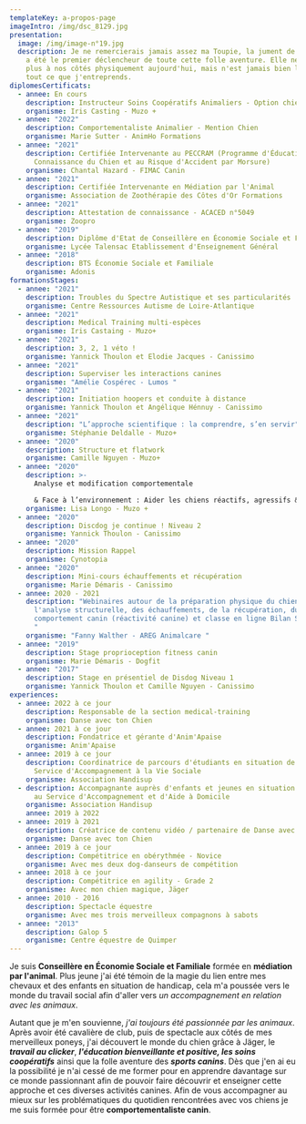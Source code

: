 ```yaml
---
templateKey: a-propos-page
imageIntro: /img/dsc_8129.jpg
presentation:
  image: /img/image-n°19.jpg
  description: Je ne remercierais jamais assez ma Toupie, la jument de ma vie, qui
    a été le premier déclencheur de toute cette folle aventure. Elle ne marche
    plus à nos côtés physiquement aujourd'hui, mais n'est jamais bien loin dans
    tout ce que j'entreprends.
diplomesCertificats:
  - annee: En cours
    description: Instructeur Soins Coopératifs Animaliers - Option chien
    organisme: Iris Casting - Muzo +
  - annee: "2022"
    description: Comportementaliste Animalier - Mention Chien
    organisme: Marie Sutter - AnimHo Formations
  - annee: "2021"
    description: Certifiée Intervenante au PECCRAM (Programme d'Éducation à la
      Connaissance du Chien et au Risque d'Accident par Morsure)
    organisme: Chantal Hazard - FIMAC Canin
  - annee: "2021"
    description: Certifiée Intervenante en Médiation par l'Animal
    organisme: Association de Zoothérapie des Côtes d'Or Formations
  - annee: "2021"
    description: Attestation de connaissance - ACACED n°5049
    organisme: Zoopro
  - annee: "2019"
    description: Diplôme d'Etat de Conseillère en Économie Sociale et Familiale
    organisme: Lycée Talensac Etablissement d'Enseignement Général
  - annee: "2018"
    description: BTS Économie Sociale et Familiale
    organisme: Adonis
formationsStages:
  - annee: "2021"
    description: Troubles du Spectre Autistique et ses particularités
    organisme: Centre Ressources Autisme de Loire-Atlantique
  - annee: "2021"
    description: Medical Training multi-espèces
    organisme: Iris Castaing - Muzo+
  - annee: "2021"
    description: 3, 2, 1 véto !
    organisme: Yannick Thoulon et Elodie Jacques - Canissimo
  - annee: "2021"
    description: Superviser les interactions canines
    organisme: "Amélie Cospérec - Lumos "
  - annee: "2021"
    description: Initiation hoopers et conduite à distance
    organisme: Yannick Thoulon et Angélique Hénnuy - Canissimo
  - annee: "2021"
    description: "L’approche scientifique : la comprendre, s’en servir"
    organisme: Stéphanie Deldalle - Muzo+
  - annee: "2020"
    description: Structure et flatwork
    organisme: Camille Nguyen - Muzo+
  - annee: "2020"
    description: >-
      Analyse et modification comportementale 

      & Face à l’environnement : Aider les chiens réactifs, agressifs & phobiques
    organisme: Lisa Longo - Muzo +
  - annee: "2020"
    description: Discdog je continue ! Niveau 2
    organisme: Yannick Thoulon - Canissimo
  - annee: "2020"
    description: Mission Rappel
    organisme: Cynotopia
  - annee: "2020"
    description: Mini-cours échauffements et récupération
    organisme: Marie Démaris - Canissimo
  - annee: 2020 - 2021
    description: "Webinaires autour de la préparation physique du chien, de
      l'analyse structurelle, des échauffements, de la récupération, du
      comportement canin (réactivité canine) et classe en ligne Bilan Structural
      "
    organisme: "Fanny Walther - AREG Animalcare "
  - annee: "2019"
    description: Stage proprioception fitness canin
    organisme: Marie Démaris - Dogfit
  - annee: "2017"
    description: Stage en présentiel de Disdog Niveau 1
    organisme: Yannick Thoulon et Camille Nguyen - Canissimo
experiences:
  - annee: 2022 à ce jour
    description: Responsable de la section medical-training
    organisme: Danse avec ton Chien
  - annee: 2021 à ce jour
    description: Fondatrice et gérante d'Anim'Apaise
    organisme: Anim'Apaise
  - annee: 2019 à ce jour
    description: Coordinatrice de parcours d'étudiants en situation de handicap au
      Service d'Accompagnement à la Vie Sociale
    organisme: Association Handisup
  - description: Accompagnante auprès d'enfants et jeunes en situation de handicap
      au Service d'Accompagnement et d'Aide à Domicile
    organisme: Association Handisup
    annee: 2019 à 2022
  - annee: 2019 à 2021
    description: Créatrice de contenu vidéo / partenaire de Danse avec ton Chien
    organisme: Danse avec ton Chien
  - annee: 2019 à ce jour
    description: Compétitrice en obérythmée - Novice
    organisme: Avec mes deux dog-danseurs de compétition
  - annee: 2018 à ce jour
    description: Compétitrice en agility - Grade 2
    organisme: Avec mon chien magique, Jäger
  - annee: 2010 - 2016
    description: Spectacle équestre
    organisme: Avec mes trois merveilleux compagnons à sabots
  - annee: "2013"
    description: Galop 5
    organisme: Centre équestre de Quimper
---
```

Je suis **Conseillère en Économie Sociale et Familiale** formée en **médiation par l'animal**. Plus jeune j'ai été témoin de la magie du lien entre mes chevaux et des enfants en situation de handicap, cela m'a poussée vers le monde du travail social afin d'aller vers *un accompagnement en relation avec les animaux*.

Autant que je m'en souvienne, *j'ai toujours été passionnée par les animaux*. Après avoir été cavalière de club, puis de spectacle aux côtés de mes merveilleux poneys, j'ai découvert le monde du chien grâce à Jäger, le ***travail au clicker***, ***l'éducation bienveillante et positive, les soins coopératifs*** ainsi que la folle aventure des ***sports canins***. Dès que j'en ai eu la possibilité je n'ai cessé de me former pour en apprendre davantage sur ce monde passionnant afin de pouvoir faire découvrir  et enseigner cette approche et ces diverses activités canines. Afin de vous accompagner au mieux sur les problématiques du quotidien rencontrées avec vos chiens je me suis formée pour être **comportementaliste canin**.